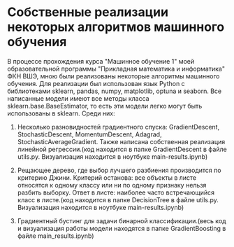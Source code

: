 # Собственные реализации некоторых алгоритмов машинного обучения
В процессе прохождения курса "Машинное обучение 1" моей образовательной программы "Прикладная математика и информатика" ФКН ВШЭ, мною были реализованы некоторые алгоритмы
машинного обучения. Для реализации был использован язык Python с библиотеками sklearn, pandas, numpy, matplotlib, optuna и seaborn. Все написанные модели 
имеют все методы класса sklearn.base.BaseEstimator, то есть эти модели легко могут быть использованы в sklearn. Среди них:

1. Несколько разновидностей градиентного спуска: GradientDescent, StochasticDescent, MomentumDescent, Adagrad, StochasticAverageGradient. Также написана 
собственная реализация линейной регрессии.(код находится в папке GradientDescent
в файле utils.py. Визуализация находится в ноутбуке main-results.ipynb)

2. Рещающее дерево, где выбор лучшего разбиения производится по критерию Джини. Критерий останова: все объекты в листе относятся
к одному классу или ни по одному признаку нельзя разбить выборку. Ответ в листе: наиболее часто встречающийся класс в листе.(код находится в папке DecisionTree
в файле utils.py. Визуализация находится в ноутбуке main-results.ipynb)

3. Градиентный бустинг для задачи бинарной классификации.(весь код и визуализация работы модели находятся в папке GradientBoosting в файле main_results.ipynb)

